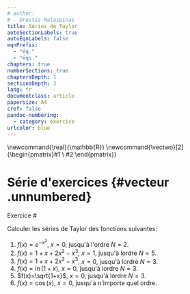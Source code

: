 ```yaml
---
# author:
# - Orestis Malaspinas
title: Séries de Taylor
autoSectionLabels: true
autoEqnLabels: false
eqnPrefix: 
  - "éq."
  - "éqs."
chapters: true
numberSections: true
chaptersDepth: 1
sectionsDepth: 3
lang: fr
documentclass: article
papersize: A4
cref: false
pandoc-numbering:
  - category: exercice
urlcolor: blue
---
```

\newcommand{\real}{\mathbb{R}}
\newcommand{\vectwo}[2]{\begin{pmatrix}#1 \\ #2 \end{pmatrix}}

Série d'exercices {#vecteur .unnumbered}
=================

Exercice #

Calculer les séries de Taylor des fonctions suivantes:

1. $f(x)=e^{-x^2}$, $x=0$, jusqu'à l'ordre $N=2$.
2. $f(x)=1+x+2x^2-x^3$, $x=1$, jusqu'à lordre $N=5$.
3. $f(x)=1+x+2x^2-x^3$, $x=0$, jusqu'à lordre $N=3$.
4. $f(x)=\ln(1+x)$, $x=0$, jusqu'à lordre $N=3$.
5. $f(x)=\sqrt{1+x}$, $x=0$, jusqu'à lordre $N=3$.
6. $f(x)=\cos(x)$, $x=0$, jusqu'à n'importe quel ordre.
